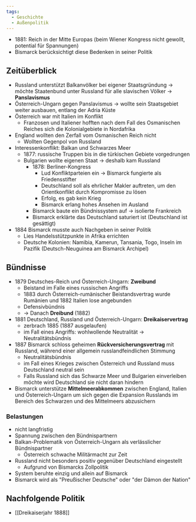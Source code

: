 ```yaml
---
tags:
  - Geschichte
  - Außenpolitik
---
```

- 1881: Reich in der Mitte Europas (beim Wiener Kongress nicht gewollt, potential für Spannungen)
- Bismarck berücksichtigt diese Bedenken in seiner Politik
## Zeitüberblick
- Russland unterstützt Balkanvölker bei eigener Staatsgründung -> möchte Staatenbund unter Russland für alle slavischen Völker -> **Panslavismus**
- Österreich-Ungarn gegen Panslavismus -> wollte sein Staatsgebiet weiter ausbauen, entlang der Adria Küste
- Österreich war mit Italien im Konflikt
	- Franzosen und Italiener hofften nach dem Fall des Osmanischen Reiches sich die Kolonialgebiete in Nordafrika
- England wollten den Zerfall vom Osmanischen Reich nicht
	- Wollten Gegenpol von Russland
- Interessenkonflikt: Balkan und Schwarzes Meer
	- 1877: russische Truppen bis in die türkischen Gebiete vorgedrungen
	- Bulgarien wollte eigenen Staat -> deshalb kam Russland
		- 1878: Berliner-Kongress
			- Lud Konfliktparteien ein -> Bismarck fungierte als Friedensstifter
			- Deutschland soll als ehrlicher Makler auftreten, um den Orientkonflikt durch Kompromisse zu lösen
			- Erfolg, es gab kein Krieg
			- Bismarck erlang hohes Ansehen im Ausland
		- Bismarck baute ein Bündnissystem auf -> isolierte Frankreich
		- Bismarck erklärte das Deutschland saturiert ist (Deutschland ist gesättigt)
- 1884 Bismarck musste auch Nachgeben in seiner Politik
	- Lies Handelsstützpunkte in Afrika errichten
	- Deutsche Kolonien: Namibia, Kamerun, Tansania, Togo, Inseln im Pazifik (Deutsch-Neuguinea am Bismarck Archipel)
## Bündnisse
- 1879 Deutsches-Reich und Österreich-Ungarn: **Zweibund**
	- Beistand im Falle eines russischen Angriffs
	- 1883 durch Österreich-rumänischer Beistandsvertrag wurde Rumänien und 1882 Italien lose angebunden
	- Defensivbündnis
	- -> Danach **Dreibund** (1882)
- 1881 Deutschland, Russland und Österreich-Ungarn: **Dreikaiservertrag**
	- zerbrach 1885 (1887 ausgelaufen)
	- im Fall eines Angriffs: wohlwollende Neutralität -> Neutralitätsbündnis
- 1887 Bismarck schloss geheimen **Rückversicherungsvertrag** mit Russland, während einer allgemein russlandfeindlichen Stimmung
	- Neutralitätsbündnis
	- im Fall eines Krieges zwischen Österreich und Russland muss Deutschland neutral sein
	- Falls Russland sich das Schwarze Meer und Bulgarien einverleiben möchte wird Deutschland sie nicht daran hindern
- Bismarck unterstütze **Mittelmeerabkommen** zwischen England, Italien und Österreich-Ungarn um sich gegen die Expansion Russlands im Bereich des Schwarzen und des Mittelmeers abzusichern
### Belastungen
- nicht langfristig
- Spannung zwischen den Bündnispartnern
- Balkan-Problematik von Österreich-Ungarn als verlässlicher Bündnispartner
	- Österreich schwache Militärmacht zur Zeit
- Russland nicht besonders positiv gegenüber Deutschland eingestellt
	- Aufgrund von Bismarcks Zollpolitik
- System beruhte einzig und allein auf Bismarck
- Bismarck wird als "Preußischer Deutsche" oder "der Dämon der Nation"
## Nachfolgende Politik

- [[Dreikaiserjahr 1888]]